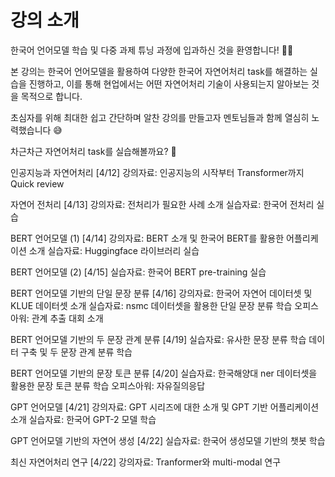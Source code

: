 # 강의 소개 

한국어 언어모델 학습 및 다중 과제 튜닝 과정에 입과하신 것을 환영합니다! 🤗🤗

본 강의는 한국어 언어모델을 활용하여 다양한 한국어 자연어처리 task를 해결하는 실습을 진행하고, 이를 통해 현업에서는 어떤 자연어처리 기술이 사용되는지 알아보는 것을 목적으로 합니다.

초심자를 위해 최대한 쉽고 간단하며 알찬 강의를 만들고자 멘토님들과 함께 열심히 노력했습니다 😅

차근차근 자연어처리 task를 실습해볼까요? 🤤



인공지능과 자연어처리 [4/12]
  강의자료: 인공지능의 시작부터 Transformer까지 Quick review


자연어 전처리 [4/13]
  강의자료: 전처리가 필요한 사례 소개
  실습자료: 한국어 전처리 실습


BERT 언어모델 (1) [4/14]
  강의자료: BERT 소개 및 한국어 BERT를 활용한 어플리케이션 소개
  실습자료: Huggingface 라이브러리 실습


BERT 언어모델 (2) [4/15]
  실습자료: 한국어 BERT pre-training 실습


BERT 언어모델 기반의 단일 문장 분류 [4/16]
  강의자료: 한국어 자연어 데이터셋 및 KLUE 데이터셋 소개
  실습자료: nsmc 데이터셋을 활용한 단일 문장 분류 학습
  오피스아워: 관계 추출 대회 소개


BERT 언어모델 기반의 두 문장 관계 분류 [4/19]
  실습자료: 유사한 문장 분류 학습 데이터 구축 및 두 문장 관계 분류 학습


BERT 언어모델 기반의 문장 토큰 분류 [4/20]
  실습자료: 한국해양대 ner 데이터셋을 활용한 문장 토큰 분류 학습
  오피스아워: 자유질의응답


GPT 언어모델 [4/21]
  강의자료: GPT 시리즈에 대한 소개 및 GPT 기반 어플리케이션 소개
  실습자료: 한국어 GPT-2 모델 학습


GPT 언어모델 기반의 자연어 생성 [4/22]
  실습자료: 한국어 생성모델 기반의 챗봇 학습


최신 자연어처리 연구 [4/22]
  강의자료: Tranformer와 multi-modal 연구